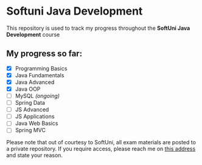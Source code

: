 # Softuni Java Development
This repository is used to track my progress throughout the **SoftUni Java Development** course

## My progress so far:
- [x] Programming Basics
- [x] Java Fundamentals
- [x] Java Advanced
- [x] Java OOP
- [ ] MySQL *(ongoing)*
- [ ] Spring Data
- [ ] JS Advanced
- [ ] JS Applications
- [ ] Java Web Basics
- [ ] Spring MVC

Please note that out of courtesy to SoftUni, all exam materials are posted to a private repository.
If you require access, please reach me on [this address](mailto:ceco.me4kov@gmail.com) and state your reason.
